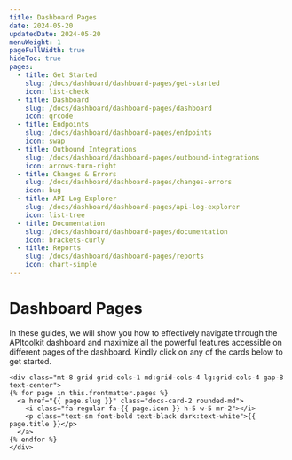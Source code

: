 ```yaml
---
title: Dashboard Pages
date: 2024-05-20
updatedDate: 2024-05-20
menuWeight: 1
pageFullWidth: true
hideToc: true
pages:
  - title: Get Started
    slug: /docs/dashboard/dashboard-pages/get-started
    icon: list-check
  - title: Dashboard
    slug: /docs/dashboard/dashboard-pages/dashboard
    icon: qrcode
  - title: Endpoints
    slug: /docs/dashboard/dashboard-pages/endpoints
    icon: swap
  - title: Outbound Integrations
    slug: /docs/dashboard/dashboard-pages/outbound-integrations
    icon: arrows-turn-right
  - title: Changes & Errors
    slug: /docs/dashboard/dashboard-pages/changes-errors
    icon: bug
  - title: API Log Explorer
    slug: /docs/dashboard/dashboard-pages/api-log-explorer
    icon: list-tree
  - title: Documentation
    slug: /docs/dashboard/dashboard-pages/documentation
    icon: brackets-curly
  - title: Reports
    slug: /docs/dashboard/dashboard-pages/reports
    icon: chart-simple
---
```


# Dashboard Pages

In these guides, we will show you how to effectively navigate through the APItoolkit dashboard and maximize all the powerful features accessible on different pages of the dashboard. Kindly click on any of the cards below to get started.

```=html
<div class="mt-8 grid grid-cols-1 md:grid-cols-4 lg:grid-cols-4 gap-8 text-center">
{% for page in this.frontmatter.pages %}
  <a href="{{ page.slug }}" class="docs-card-2 rounded-md">
    <i class="fa-regular fa-{{ page.icon }} h-5 w-5 mr-2"></i>
    <p class="text-sm font-bold text-black dark:text-white">{{ page.title }}</p>
  </a>
{% endfor %}
</div>
```

